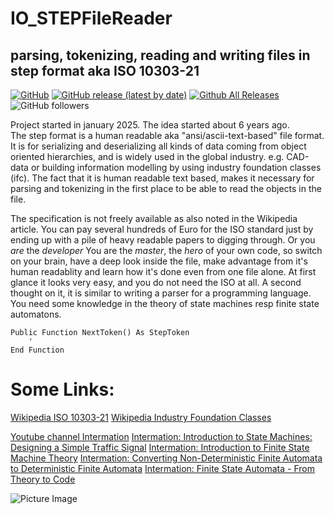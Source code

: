 # IO_STEPFileReader  
## parsing, tokenizing, reading and writing files in step format aka ISO 10303-21  

[![GitHub](https://img.shields.io/github/license/OlimilO1402/IO_STEPFileReader?style=plastic)](https://github.com/OlimilO1402/IO_STEPFileReader/blob/master/LICENSE) 
[![GitHub release (latest by date)](https://img.shields.io/github/v/release/OlimilO1402/IO_STEPFileReader?style=plastic)](https://github.com/OlimilO1402/IO_STEPFileReader/releases/latest)
[![Github All Releases](https://img.shields.io/github/downloads/OlimilO1402/IO_STEPFileReader/total.svg)](https://github.com/OlimilO1402/IO_STEPFileReader/releases/download/v2025.02.23/StepReader_v2025.02.23.zip)
![GitHub followers](https://img.shields.io/github/followers/OlimilO1402?style=social)


Project started in january 2025. The idea started about 6 years ago.   
The step format is a human readable aka "ansi/ascii-text-based" file format.
It is for serializing and deserializing all kinds of data coming from object oriented hierarchies, and is widely used in the global industry.
e.g. CAD-data or building information modelling by using industry foundation classes (ifc).
The fact that it is human readable text based, makes it necessary for parsing and tokenizing in the first place to be able to read the objects in the file.

The specification is not freely available as also noted in the Wikipedia article. 
You can pay several hundreds of Euro for the ISO standard just by ending up with a pile of heavy readable papers to digging through.
Or you *are* the *developer* You are the *master*, the *hero* of your own code, so switch on your brain, have a deep look inside the file, make advantage from it's human readablity and learn how it's done even from one file alone.
At first glance it looks very easy, and you do not need the ISO at all. A second thought on it, it is similar to writing a parser for a programming language.  
You need some knowledge in the theory of state machines resp finite state automatons.  

```vba
Public Function NextToken() As StepToken
	'
End Function
```
Some Links:  
===========
[Wikipedia ISO 10303-21](https://en.wikipedia.org/wiki/ISO_10303-21) 
[Wikipedia Industry Foundation Classes](https://en.wikipedia.org/wiki/Industry_Foundation_Classes)
  
[Youtube channel Intermation](https://www.youtube.com/@Intermation)
[Intermation: Introduction to State Machines: Designing a Simple Traffic Signal](https://www.youtube.com/watch?v=gv5fQrD8XUo)
[Intermation: Introduction to Finite State Machine Theory](https://www.youtube.com/watch?v=05zp5vbYXSQ)
[Intermation: Converting Non-Deterministic Finite Automata to Deterministic Finite Automata](https://www.youtube.com/watch?v=wJk82yQhxms)
[Intermation: Finite State Automata - From Theory to Code](https://www.youtube.com/watch?v=IhUqXgVl6jo)
  
![Picture Image](Resources/Picture.png "Picture Image")
